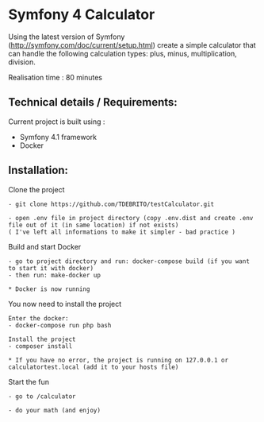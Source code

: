 # Symfony 4 Calculator 

Using the latest version of Symfony (http://symfony.com/doc/current/setup.html)
create a simple calculator that can handle the following calculation types: plus,
minus, multiplication, division.

Realisation time : 80 minutes



## Technical details / Requirements:
 Current project is built using :
- Symfony 4.1 framework
- Docker 

## Installation:
	
Clone the project 

    - git clone https://github.com/TDEBRITO/testCalculator.git
    
    - open .env file in project directory (copy .env.dist and create .env file out of it (in same location) if not exists)
    ( I've left all informations to make it simpler - bad practice )
   
Build and start Docker 

    - go to project directory and run: docker-compose build (if you want to start it with docker) 
    - then run: make-docker up
    
    * Docker is now running
    
You now need to install the project
    
    Enter the docker:
    - docker-compose run php bash
    
    Install the project
    - composer install
  
    * If you have no error, the project is running on 127.0.0.1 or calculatortest.local (add it to your hosts file)
 
Start the fun 
   
    - go to /calculator
    
    - do your math (and enjoy)
